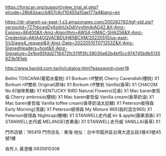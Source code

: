 https://forscan.org/support/view_trial_el.php?elcode=28b82eaccb857c6cf10455a10ae177a4&lang=en

https://dr-shareit-us-east-1.s3.amazonaws.com/200282782/tgf-std.zip?versionId=7Z7hbceqDy6zdnUx0djVyvtImArAG42.&X-Amz-Expires=86400&X-Amz-Algorithm=AWS4-HMAC-SHA256&X-Amz-Credential=AKIA4OQVACBDUH65BCXM/20220510/us-east-1/s3/aws4_request&X-Amz-Date=20220510T071253Z&X-Amz-SignedHeaders=host&X-Amz-Signature=2e1be95fdd2716472fc511ff3fc39030e62b4bf5cc974745b9b5135823b161eb

http://www.harold.com.tw/in/catalog.html?password=over18

Bellini TOSCANA(葡萄水蜜桃) X1
Borkum riff雙帆 Cherry Cavendish(櫻桃) X1
Borkum riff雙帆 Original(原味) X1
Borkum riff雙帆 Vanilla(香草) X1
CHACOM No.6(咖啡焦糖) X1
KENTUCKY BIRD Natural Flowers(花香) X1
Mac baren麥哲倫 Cherry ambrosia(櫻桃) X1
Mac baren麥哲倫 Vanilla cream(香草奶油) X1
Mac baren麥哲倫 Vanilla toffee cream(香草奶油太妃糖) X1
Peterson彼得森 Early Morning(清晨) X1
Peterson彼得森 My Mixture 965(我的混合965) X1
Peterson彼得森 Nightcap(睡帽) X1
STANWELL史丹威 kir & apple(蘋果酒香) X1
STANWELL史丹威 MELANGE(杏果香) X1
STANWELL史丹威 VANILLA(香草) X1

門市店號：185419
門市店名：東海	
地址：台中市龍井區台灣大道五段3巷43號45號1樓

收件人
黃澄儀 0935910308
